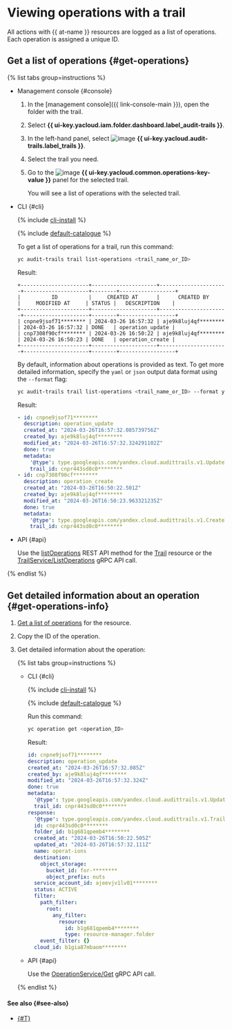 # Viewing operations with a trail

All actions with {{ at-name }} resources are logged as a list of operations. Each operation is assigned a unique ID.

## Get a list of operations {#get-operations}

{% list tabs group=instructions %}

- Management console {#console}

   1. In the [management console]({{ link-console-main }}), open the folder with the trail.
   1. Select **{{ ui-key.yacloud.iam.folder.dashboard.label_audit-trails }}**.
   1. In the left-hand panel, select ![image](../../_assets/console-icons/route.svg) **{{ ui-key.yacloud.audit-trails.label_trails }}**.
   1. Select the trail you need.
   1. Go to the ![image](../../_assets/console-icons/list-check.svg) **{{ ui-key.yacloud.common.operations-key-value }}** panel for the selected trail.

      You will see a list of operations with the selected trail.

- CLI {#cli}

   {% include [cli-install](../../_includes/cli-install.md) %}

   {% include [default-catalogue](../../_includes/default-catalogue.md) %}

   To get a list of operations for a trail, run this command:

   ```bash
   yc audit-trails trail list-operations <trail_name_or_ID>
   ```

   Result:

   ```text
   +----------------------+---------------------+----------------------+---------------------+--------+------------------+
   |          ID          |     CREATED AT      |      CREATED BY      |     MODIFIED AT     | STATUS |   DESCRIPTION    |
   +----------------------+---------------------+----------------------+---------------------+--------+------------------+
   | cnpne9jsof71******** | 2024-03-26 16:57:32 | aje9k8luj4qf******** | 2024-03-26 16:57:32 | DONE   | operation_update |
   | cnp7308f90cf******** | 2024-03-26 16:50:22 | aje9k8luj4qf******** | 2024-03-26 16:50:23 | DONE   | operation_create |
   +----------------------+---------------------+----------------------+---------------------+--------+------------------+
   ```

   By default, information about operations is provided as text. To get more detailed information, specify the `yaml` or `json` output data format using the `--format` flag:

   ```bash
   yc audit-trails trail list-operations <trail_name_or_ID> --format yaml
   ```

   Result:

   ```yaml
   - id: cnpne9jsof71********
     description: operation_update
     created_at: "2024-03-26T16:57:32.085739756Z"
     created_by: aje9k8luj4qf********
     modified_at: "2024-03-26T16:57:32.324291102Z"
     done: true
     metadata:
       '@type': type.googleapis.com/yandex.cloud.audittrails.v1.UpdateTrailMetadata
       trail_id: cnpr443sd0c0********
   - id: cnp7308f90cf********
     description: operation_create
     created_at: "2024-03-26T16:50:22.501Z"
     created_by: aje9k8luj4qf********
     modified_at: "2024-03-26T16:50:23.963321235Z"
     done: true
     metadata:
       '@type': type.googleapis.com/yandex.cloud.audittrails.v1.CreateTrailMetadata
       trail_id: cnpr443sd0c0********
   ```

- API {#api}

   Use the [listOperations](../api-ref/Trail/listOperations.md) REST API method for the [Trail](../api-ref/Trail/index.md) resource or the [TrailService/ListOperations](../api-ref/grpc/trail_service.md#ListOperations) gRPC API call.

{% endlist %}

## Get detailed information about an operation {#get-operations-info}

1. [Get a list of operations](#get-operations) for the resource.
1. Copy the ID of the operation.
1. Get detailed information about the operation:

   {% list tabs group=instructions %}

   - CLI {#cli}

      {% include [cli-install](../../_includes/cli-install.md) %}

      {% include [default-catalogue](../../_includes/default-catalogue.md) %}

      Run this command:

      ```bash
      yc operation get <operation_ID>
      ```

      Result:

      ```yaml
      id: cnpne9jsof71********
      description: operation_update
      created_at: "2024-03-26T16:57:32.085Z"
      created_by: aje9k8luj4qf********
      modified_at: "2024-03-26T16:57:32.324Z"
      done: true
      metadata:
        '@type': type.googleapis.com/yandex.cloud.audittrails.v1.UpdateTrailMetadata
        trail_id: cnpr443sd0c0********
      response:
        '@type': type.googleapis.com/yandex.cloud.audittrails.v1.Trail
        id: cnpr443sd0c0********
        folder_id: b1g681qpemb4********
        created_at: "2024-03-26T16:50:22.505Z"
        updated_at: "2024-03-26T16:57:32.111Z"
        name: operat-ions
        destination:
          object_storage:
            bucket_id: for-********
            object_prefix: nuts
        service_account_id: ajeevjv1lv01********
        status: ACTIVE
        filter:
          path_filter:
            root:
              any_filter:
                resource:
                  id: b1g681qpemb4********
                  type: resource-manager.folder
          event_filter: {}
        cloud_id: b1gia87mbaom********
      ```

   - API {#api}

      Use the [OperationService/Get](../api-ref/grpc/operation_service.md#Get) gRPC API call.

   {% endlist %}

#### See also {#see-also}

* [{#T}](../../api-design-guide/concepts/about-async.md)
